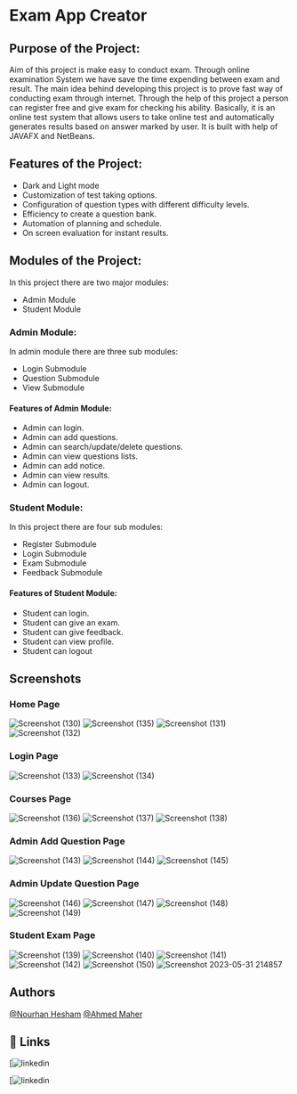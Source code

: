 # Exam App Creator
## Purpose of the Project:
Aim of this project is make easy to conduct exam. Through online examination System we have save the time
expending between exam and result. The main idea behind developing this project is to prove fast way of
conducting exam through internet. Through the help of this project a person can register free and give exam
for checking his ability. Basically, it is an online test system that allows users to take online test and
automatically generates results based on answer marked by user.
It is built with help of JAVAFX and NetBeans.
## Features of the Project:
- Dark and Light mode
- Customization of test taking options.
- Configuration of question types with different difficulty levels.
- Efficiency to create a question bank.
- Automation of planning and schedule.
- On screen evaluation for instant results.
## Modules of the Project:
In this project there are two major modules:
- Admin Module
- Student Module
### Admin Module:
In admin module there are three sub modules:
- Login Submodule
- Question Submodule
- View Submodule
#### Features of Admin Module:
- Admin can login.
- Admin can add questions.
- Admin can search/update/delete questions.
- Admin can view questions lists.
- Admin can add notice.
- Admin can view results.
- Admin can logout.
### Student Module:
In this project there are four sub modules:
- Register Submodule
- Login Submodule
- Exam Submodule
- Feedback Submodule
#### Features of Student Module:
- Student can login.
- Student can give an exam.
- Student can give feedback.
- Student can view profile.
- Student can logout

## Screenshots

### Home Page
![Screenshot (130)](https://github.com/nourhanHesham77/javaProject/assets/118073597/d15d9365-296e-4758-9cf7-07606d5ca807)
![Screenshot (135)](https://github.com/nourhanHesham77/javaProject/assets/118073597/7ef99505-3d1a-4a59-92a7-ca18c7f6cc4e)
![Screenshot (131)](https://github.com/nourhanHesham77/javaProject/assets/118073597/b32de1ce-d8a3-45d5-97a1-f28ef3be233b)
![Screenshot (132)](https://github.com/nourhanHesham77/javaProject/assets/118073597/6e6623c6-03df-4ea1-a100-e23d66389e14)




### Login Page
![Screenshot (133)](https://github.com/nourhanHesham77/javaProject/assets/118073597/ef11185c-bb10-47bd-91e6-56f0e0303295)
![Screenshot (134)](https://github.com/nourhanHesham77/javaProject/assets/118073597/4c3c556e-8081-4415-a9a1-88012720f8f3)


### Courses Page
![Screenshot (136)](https://github.com/nourhanHesham77/javaProject/assets/118073597/e0d7ef77-5cf5-4008-b1b6-2ff6f36b3816)
![Screenshot (137)](https://github.com/nourhanHesham77/javaProject/assets/118073597/6d419e61-6a37-461b-a03c-207b12b6d189)
![Screenshot (138)](https://github.com/nourhanHesham77/javaProject/assets/118073597/1e9993d3-2692-4805-bb99-05e026358c31)


### Admin Add Question Page
![Screenshot (143)](https://github.com/nourhanHesham77/javaProject/assets/118073597/5da16dd9-08cb-4745-b0e1-48dd898d5c2a)
![Screenshot (144)](https://github.com/nourhanHesham77/javaProject/assets/118073597/b7b703cd-c5ba-4a40-ae1d-bd39a87140e7)
![Screenshot (145)](https://github.com/nourhanHesham77/javaProject/assets/118073597/f4a62469-e171-4c49-8a6d-4fc21edd606c)

### Admin Update Question Page
![Screenshot (146)](https://github.com/nourhanHesham77/javaProject/assets/118073597/22fa0fe7-9258-4ce6-9c44-cb197be93534)
![Screenshot (147)](https://github.com/nourhanHesham77/javaProject/assets/118073597/8c14f243-34b4-42ba-92d7-478b42b584f0)
![Screenshot (148)](https://github.com/nourhanHesham77/javaProject/assets/118073597/205c9742-e087-447d-a074-ad8d89cc10b4)
![Screenshot (149)](https://github.com/nourhanHesham77/javaProject/assets/118073597/1986e44d-5dc3-4b48-a77b-7a0c2d9eb734)


### Student Exam Page
![Screenshot (139)](https://github.com/nourhanHesham77/javaProject/assets/118073597/6783da91-3dee-4a30-915c-175208c79a4c)
![Screenshot (140)](https://github.com/nourhanHesham77/javaProject/assets/118073597/cc71ec8a-2d3c-4a58-8540-5bbf8fd4f6ab)
![Screenshot (141)](https://github.com/nourhanHesham77/javaProject/assets/118073597/aadce9b0-e8c9-41bc-a81a-5d8e23301b3a)
![Screenshot (142)](https://github.com/nourhanHesham77/javaProject/assets/118073597/2b3cf835-be59-4755-af2e-ad05396a08d6)
![Screenshot (150)](https://github.com/nourhanHesham77/javaProject/assets/118073597/3e421bda-89f2-4978-ac2c-04b2184eaf5a)
![Screenshot 2023-05-31 214857](https://github.com/nourhanHesham77/javaProject/assets/118073597/bb4e9b39-87ce-446d-a57d-69a652fbc765)


## Authors
[@Nourhan Hesham](https://github.com/nourhanHesham77)
[@Ahmed Maher](https://github.com/AhmedMaherTohmay)




## 🔗 Links
[![linkedin]()

[![linkedin](https://www.linkedin.com/in/ahmed-maher-tohamy)


